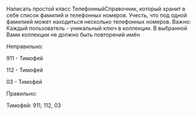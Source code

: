 Написать простой класс ТелефонныйСправочник, который хранит в себе список фамилий и телефонных номеров. Учесть, что под одной фамилией может находиться несколько телефонных номеров.
Важно: Каждый пользователь - уникальный ключ в коллекции. В выбранной Вами коллекции не должно быть повторений имён


Неправильно:

911 - Тимофей

112 - Тимофей

03 - Тимофей


Правильно:

Тимофей: 911, 112, 03
